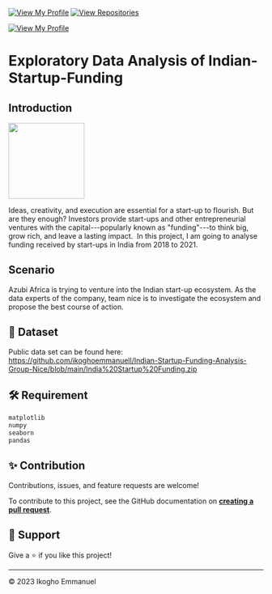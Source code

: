 [![View My Profile](https://img.shields.io/badge/View-My_Profile-green?logo=GitHub)](https://github.com/ikoghoemmanuell)
[![View Repositories](https://img.shields.io/badge/View-My_Repositories-blue?logo=GitHub)](https://github.com/ikoghoemmanuell?tab=repositories)

[![View My Profile](https://img.shields.io/badge/MEDIUM-Article-purple?logo=Medium)](https://link.medium.com/qGCAF2xRCwb)

# Exploratory Data Analysis of Indian-Startup-Funding

## Introduction

<img src=" https://thumbs.dreamstime.com/b/startup-circle-process-business-concept-60485119.jpg" width="150">

Ideas, creativity, and execution are essential for a start-up to flourish. But are they enough? Investors provide start-ups and other entrepreneurial ventures with the capital---popularly known as "funding"---to think big, grow rich, and leave a lasting impact. 
In this project, I am going to analyse funding received by start-ups in India from 2018 to 2021.

## Scenario

Azubi Africa is trying to venture into the Indian start-up ecosystem. As the data experts of the company, team nice is to investigate the ecosystem and propose the best course of action.

## 📁 Dataset

Public data set can be found here: https://github.com/ikoghoemmanuell/Indian-Startup-Funding-Analysis-Group-Nice/blob/main/India%20Startup%20Funding.zip

## 🛠️ Requirement

```python
matplotlib
numpy
seaborn
pandas
```

## ✨ Contribution

Contributions, issues, and feature requests are welcome!

To contribute to this project, see the GitHub documentation on **[creating a pull request](https://help.github.com/en/github/collaborating-with-issues-and-pull-requests/creating-a-pull-request)**.

## 👏 Support

Give a ⭐️ if you like this project!

---

<p>&copy; 2023 Ikogho Emmanuel</p>
